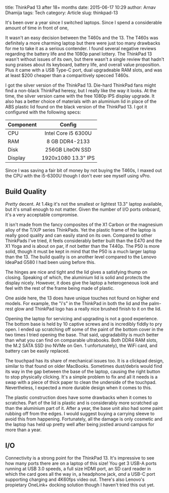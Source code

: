 title: ThinkPad 13 after 18+ months
date: 2015-06-17 10:29
author: Arnav Dhamija
tags: Tech
category: Article
slug: thinkpad-13

It's been over a year since I switched laptops. Since I spend a considerable amount of time in front of one, 

It wasn't an easy decision between the T460s and the 13. The T460s was definitely a more charming laptop but there were just too many drawbacks for me to take it as a serious contender. I found several negative reviews regarding the battery life and the 1080p panel lottery. The ThinkPad 13 wasn't without issues of its own, but there wasn't a single review that hadn't sung praises about its keyboard, battery life, and overall value proposition. Plus it came with a USB Type-C port, dual upgradeable RAM slots, and was at least $200 cheaper than a comparitively specced T460s.

I got the silver version of the ThinkPad 13. Die-hard ThinkPad fans might find a non-black ThinkPad heresy, but I really like the way it looks. At the time, the silver version came with the free 1080p IPS display upgrade. It also has a better choice of materials with an aluminium lid in place of the ABS plastic lid found on the black version of the ThinkPad 13. I got it configured with the following specs:

| Component        | Config           |
| ------------- |:-------------:|
| CPU      | Intel Core i5 6300U |
| RAM      | 8 GB DDR4-2133      |
| Disk | 256GB LiteON SSD      |
| Display | 1920x1080 13.3" IPS   |

Since I was saving a fair bit of money by not buying the T460s, I maxed out the CPU with the i5-6300U though I don't ever see myself using vPro.

## Build Quality

*Pretty* decent. At 1.4kg it's not the smallest or lightest 13.3" laptop available, but it's small enough to not matter. Given the number of I/O ports onboard, it's a very acceptable compromise.

It isn't made from the fancy composites of the X1 Carbon or the magnesium alloy of the T/X/P series ThinkPads. Yet the plastic frame of the laptop is really good quality and can easily stand on its own. Compared to other ThinkPads I've tried, it feels considerably better built than the E470 and the X1 Yoga and is about on par, if not better than the T440p. The P50 is more solid, though it must be kept in mind that the P50 is a much larger laptop than the 13. The build quality is on another level compared to the Lenovo IdeaPad G580 I had been using before this.

The hinges are nice and tight and the lid gives a satisfying thump on closing. Speaking of which, the aluminium lid is solid and protects the display nicely. However, it does give the laptop a heterogeneous look and feel with the rest of the frame being made of plastic.

One aside here, the 13 does have unique touches not found on higher end models. For example, the "i's" in the ThinkPad in both the lid and the palm-rest glow and ThinkPad logo has a really nice brushed finish to it on the lid.

Opening the laptop for servicing and upgrading is not a good experience. The bottom base is held by 10 captive screws and is incredibly fiddly to pry open. I ended up scratching off some of the paint of the bottom cover in the two times I tried opening the base. That said, upgradability is much better than what you can find on comparable ultrabooks. Both DDR4 RAM slots, the M.2 SATA SSD (no NVMe on Gen. 1 unfortunately), the WiFi card, and battery can be easily replaced.

The touchpad has its share of mechanical issues too. It is a clickpad design, similar to that found on older MacBooks. Sometimes dust/debris would find its way in the gap between the base of the laptop, causing the right button to stop physically clicking. It's a simple problem to fix and all it needs is a swap with a piece of thick paper to clean the underside of the touchpad. Nevertheless, I expected a more durable design when it comes to this.

The plastic construction does have some drawbacks when it comes to scratches. Part of the lid is plastic and is considerably more scratched up than the aluminium part of it. After a year, the base unit also had some paint rubbing off from the edges. I would suggest buying a carrying sleeve to avoid this from happening. Fortunately, all the damage is only cosmetic and the laptop has held up pretty well after being jostled around campus for more than a year.

## I/O

Connectivity is a strong point for the ThinkPad 13. It's impressive to see how many ports there are on a laptop of this size! You get 3 USB-A ports running at USB 3.0 speeds, a full size HDMI port, an SD card reader in which the card goes all the way in, a headphone jack, *and* a USB-C port supporting charging and 4K60fps video out. There's also Lenovo's propietary OneLink+ docking solution though I haven't tried this out yet.